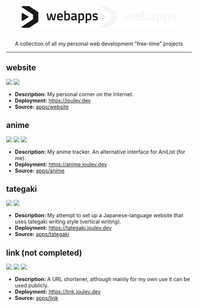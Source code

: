 <div align="center">
  <br>
  <img src="/.github/assets/webapps/light.svg#gh-light-mode-only" alt="Logo" height="60px">
  <img src="/.github/assets/webapps/dark.svg#gh-dark-mode-only" alt="Logo" height="60px">
  <br>
  <br>
  <p>A collection of all my personal web development "free-time" projects</p>
</div>

---

## website

![](https://img.shields.io/badge/next.js-000000?style=for-the-badge&logo=nextdotjs&logoColor=white) ![](https://img.shields.io/badge/React-20232A?style=for-the-badge&logo=react&logoColor=61DAFB)

- **Description:** My personal corner on the Internet.
- **Deployment:** https://joulev.dev
- **Source:** [apps/website](/apps/website)

## anime

![](https://img.shields.io/badge/SvelteKit-FF3E00?style=for-the-badge&logo=Svelte&logoColor=white) ![](https://img.shields.io/badge/Svelte-4A4A55?style=for-the-badge&logo=svelte&logoColor=FF3E00) ![](https://img.shields.io/badge/GraphQl-E10098?style=for-the-badge&logo=graphql&logoColor=white)

- **Description:** My anime tracker. An alternative interface for AniList (for me).
- **Deployment:** https://anime.joulev.dev
- **Source:** [apps/anime](/apps/anime)

## tategaki

![](https://img.shields.io/badge/SvelteKit-FF3E00?style=for-the-badge&logo=Svelte&logoColor=white) ![](https://img.shields.io/badge/Svelte-4A4A55?style=for-the-badge&logo=svelte&logoColor=FF3E00)

- **Description:** My attempt to set up a Japanese-language website that uses tategaki writing style (vertical writing).
- **Deployment:** https://tategaki.joulev.dev
- **Source:** [apps/tategaki](/apps/tategaki)

## link (not completed)

![](https://img.shields.io/badge/nuxt.js-00C58E?style=for-the-badge&logo=nuxtdotjs&logoColor=white) ![](https://img.shields.io/badge/Vue.js-35495E?style=for-the-badge&logo=vuedotjs&logoColor=4FC08D) ![](https://img.shields.io/badge/MongoDB-4EA94B?style=for-the-badge&logo=mongodb&logoColor=white)

- **Description:** A URL shortener, although mainly for my own use it can be used publicly.
- **Deployment:** https://link.joulev.dev
- **Source:** [apps/link](/apps/link)
